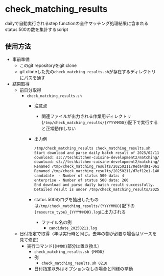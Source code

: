 # check_matching_results

dailyで自動実行されるstep functionの全件マッチング処理結果に含まれるstatus 500の数を集計するscript

## 使用方法

- 事前準備
  - このgit repositoryをgit clone
  - git cloneした先の`check_matching_results.sh`が存在するディレクトリにパスを通す
- 結果取得
  - 前日分取得
    - `check_matching_results.sh`
      - 注意点
        - 関連ファイルが出力される作業用ディレクトリ(`/tmp/check_matching_results/{YYYYMMDD}`)配下で実行すると正常動作しない
      - 出力例

          ```txt
          /tmp/check_matching_results check_matching_results.sh
          Start download and parse daily batch result of 2025/02/11
          download: s3://techkitchen-cuisine-development2/matching/batch/20250211_150347/result/0eda4d91-061f-4fed-aacc-48207b0ba4b3/SUCCEEDED_0.json to 20250211/0eda4d91-061f-4fed-aacc-48207b0ba4b3/SUCCEEDED_0.json
          download: s3://techkitchen-cuisine-development2/matching/batch/20250211_150347/result/d7ef12e1-1408-4248-b927-ebe946cdb611/SUCCEEDED_0.json to 20250211/d7ef12e1-1408-4248-b927-ebe946cdb611/SUCCEEDED_0.json
          Renamed /tmp/check_matching_results/20250211/0eda4d91-061f-4fed-aacc-48207b0ba4b3 to /tmp/check_matching_results/20250211/candidate
          Renamed /tmp/check_matching_results/20250211/d7ef12e1-1408-4248-b927-ebe946cdb611 to /tmp/check_matching_results/20250211/enterprise
          candidate  - Number of status 500 data: 4
          enterprise - Number of status 500 data: 260
          End download and parse daily batch result successfully.
          Detailed result is under /tmp/check_matching_results/20250211/
          ```

      - status 500のログを抽出したものは`/tmp/check_matching_results/{YYYYMMDD}`配下の`{resource_type}_{YYYYMMDD}.log`に出力される
        - ファイル名の例
          - `candidate_20250211.log`
  - 日付指定で取得（年は実行時と同じ。去年の物が必要な場合はソースを見て修正）
    - 実行コマンド(`{MMDD}`部分は置き換え)
      - `check_matching_results.sh {MMDD}`
      - 例
        - `check_matching_results.sh 0210`
      - 日付指定以外はオプションなしの場合と同様の挙動
